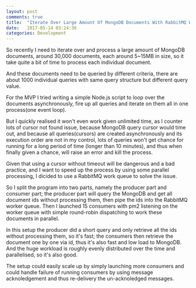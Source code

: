 ```yaml
---
layout: post
comments: true
title:  "Iterate Over Large Amount Of MongoDB Documents With RabbitMQ Work Queues"
date:   2017-05-14 03:24:36
categories: Development
---
```


So recently I need to iterate over and process a large amount of MongoDB documents, around 30,000 documents, each around 5~15MB in size, so it take quite a bit of time to process each individual document. 

And these documents need to be queried by different criteria, there are about 1000 individual queries with same query structure but different query value.

For the MVP I tried writing a simple Node.js script to loop over the documents asynchronously, fire up all queries and iterate on them all in one process(one event loop).

But I quickly realised it won't even work given unlimited time, as I counter lots of cursor not found issue, because MongoDB query cursor would time out, and because all queries(cursors) are created asynchronously and its execution order are not in my control, lots of queries won't get chance for running for a long period of time (longer than 10 minutes), and thus when finally given a chance, will raise an error and kill the process.

Given that using a cursor without timeout will be dangerous and a bad practice, and I want to speed up the process by using some parallel processing, I dicided to use a RabbitMQ work queue to solve the issue.

So I split the program into two parts, namely the producer part and consumer part; the producer part will query the MongoDB and get all document ids without processing them, then pipe the ids into the RabbitMQ worker queue. Then I launched 15 consumers with pm2 listening on the worker queue with simple round-robin dispatching to work these documents in parallel.

In this setup the producer did a short query and only retrieve all the ids without processing them, so it's fast; the consumers then retrieve the document one by one via id, thus it's also fast and low load to MongoDB. And the huge workload is roughly evenly distributed over the time and parallelised, so it's also good.

The setup could easily scale up by simply launching more consumers and could handle failure of running consumers by using message acknoledgement and thus re-delivery the un-acknoledged messages.
